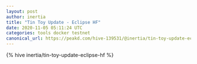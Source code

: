 ```yaml
---
layout: post
author: inertia
title: "Tin Toy Update - Eclipse HF"
date: 2020-11-05 05:11:24 UTC
categories: tools docker testnet
canonical_url: https://peakd.com/hive-139531/@inertia/tin-toy-update-eclipse-hf
---
```

{% hive inertia/tin-toy-update-eclipse-hf %}

